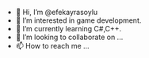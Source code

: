 - 👋 Hi, I’m @efekayrasoylu
- 👀 I’m interested in game development.
- 🌱 I’m currently learning C#,C++.
- 💞️ I’m looking to collaborate on ...
- 📫 How to reach me ...

<!---
efekayrasoylu/efekayrasoylu is a ✨ special ✨ repository because its `README.md` (this file) appears on your GitHub profile.
You can click the Preview link to take a look at your changes.
--->
